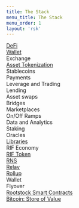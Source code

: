```yaml
---
title: The Stack
menu_title: The Stack
menu_order: 1
layout: 'rsk'
---
```


<div class="container the-stack">
    <div class="row has-unique-col">
        <div class="col">
            <div class="row rotate defi"><a href="/defi/">DeFi</a></div>
            <div class="row rsk_blue dapps">
                <div class="col"><span><a href="/wallet/">Wallet</a></span></div>
                <div class="col"><span>Exchange</span></div>
                <div class="col"><span><a href="/tutorials/tokens/create-a-token">Asset Tokenization</a></span></div>
                <div class="col"><span>Stablecoins</span></div>
                <div class="col"><span>Payments</span></div>
                <div class="col"><span>Leverage and Trading</span></div>
                <div class="col"><span>Lending</span></div>
                <div class="col"><span>Asset swaps</span></div>
                <div class="col"><span>Bridges</span></div>
                <div class="col"><span>Marketplaces</span></div>
                <div class="col"><span>On/Off Ramps</span></div>
                <div class="col"><span>Data and Analytics</span></div>
                <div class="col"><span>Staking</span></div>
                <div class="col"><span>Oracles</span></div>
            </div>
        </div>
    <div class="row has-unique-col rif_blue_text">
        <div class="col"><span><a href="/libraries/">Libraries</a></span></div>
    </div>
    <div class="row has-unique-col">
        <div class="col">
            <div class="row rotate">RIF Economy</div>
            <div class="row rif_blue dapps">
                <div class="col"><span><a href="../rif/token">RIF Token</a></span></div>
                <div class="col"><span><a href="../rif/rns/">RNS</a></span></div>
                <div class="col"><span><a href="../rif/relay/">Relay</a></span></div>
                <div class="col"><span><a href="../rif/rollup/">Rollup</a></span></div>
                <div class="col"><span>Wallet</span></div>
                <div class="col"><span>Flyover</span></div>
        </div>
    </div>
        </div>
    </div>
    <div class="row has-unique-col rsk_green">
        <div class="col"><span><a href="/rsk/">Rootstock Smart Contracts</a></span></div>
    </div>
    <div class="row has-unique-col bitcoin">
        <div class="col"><span><a href="https://bitcoin.org/en/development">Bitcoin: Store of Value</a></span></div>
    </div>
</div>
